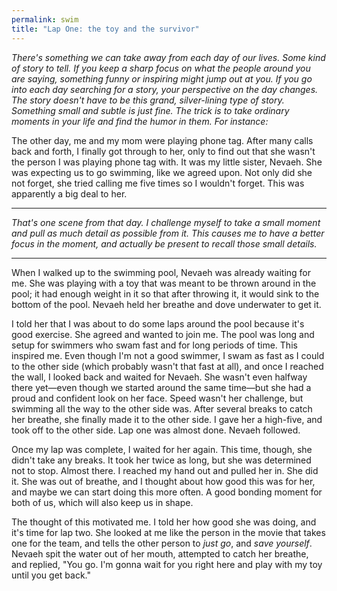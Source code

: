 ```yaml
---
permalink: swim
title: "Lap One: the toy and the survivor"
---
```


*There's something we can take away from each day of our lives. Some kind of story to tell. If you keep a sharp focus on what the people around you are saying, something funny or inspiring might jump out at you. If you go into each day searching for a story, your perspective on the day changes. The story doesn't have to be this grand, silver-lining type of story. Something small and subtle is just fine. The trick is to take ordinary moments in your life and find the humor in them. For instance:*

The other day, me and my mom were playing phone tag. After many calls back and forth, I finally got through to her, only to find out that she wasn't the person I was playing phone tag with. It was my little sister, Nevaeh. She was expecting us to go swimming, like we agreed upon. Not only did she not forget, she tried calling me five times so I wouldn't forget. This was apparently a big deal to her.

- - -

*That's one scene from that day. I challenge myself to take a small moment and pull as much detail as possible from it. This causes me to have a better focus in the moment, and actually be present to recall those small details.*

- - -

When I walked up to the swimming pool, Nevaeh was already waiting for me. She was playing with a toy that was meant to be thrown around in the pool; it had enough weight in it so that after throwing it, it would sink to the bottom of the pool. Nevaeh held her breathe and dove underwater to get it.

I told her that I was about to do some laps around the pool because it's good exercise. She agreed and wanted to join me. The pool was long and setup for swimmers who swam fast and for long periods of time. This inspired me. Even though I'm not a good swimmer, I swam as fast as I could to the other side (which probably wasn't that fast at all), and once I reached the wall, I looked back and waited for Nevaeh. She wasn't even halfway there yet—even though we started around the same time—but she had a proud and confident look on her face. Speed wasn't her challenge, but swimming all the way to the other side was. After several breaks to catch her breathe, she finally made it to the other side. I gave her a high-five, and took off to the other side. Lap one was almost done. Nevaeh followed. 

Once my lap was complete, I waited for her again. This time, though, she didn't take any breaks. It took her twice as long, but she was determined not to stop. Almost there. I reached my hand out and pulled her in. She did it. She was out of breathe, and I thought about how good this was for her, and maybe we can start doing this more often. A good bonding moment for both of us, which will also keep us in shape. 

The thought of this motivated me. I told her how good she was doing, and it's time for lap two. She looked at me like the person in the movie that takes one for the team, and tells the other person to *just go*, and *save yourself*. Nevaeh spit the water out of her mouth, attempted to catch her breathe, and replied, "You go. I'm gonna wait for you right here and play with my toy until you get back."